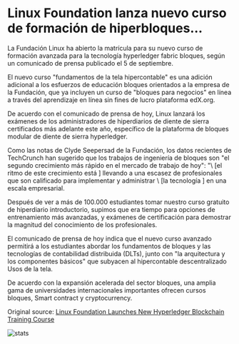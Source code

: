 # Linux Foundation lanza nuevo curso de formación de hiperbloques...

La Fundación Linux ha abierto la matrícula para su nuevo curso de formación avanzada para la tecnología hyperledger fabric bloques, según un comunicado de prensa publicado el 5 de septiembre.

El nuevo curso "fundamentos de la tela hipercontable" es una adición adicional a los esfuerzos de educación bloques orientados a la empresa de la Fundación, que ya incluyen un curso de "bloques para negocios" en línea a través del aprendizaje en línea sin fines de lucro plataforma edX.org.

De acuerdo con el comunicado de prensa de hoy, Linux lanzará los exámenes de los administradores de hiperdiarios de diente de sierra certificados más adelante este año, específico de la plataforma de bloques modular de diente de sierra hyperledger.

Como las notas de Clyde Seepersad de la Fundación, los datos recientes de TechCrunch han sugerido que los trabajos de ingeniería de bloques son "el segundo crecimiento más rápido en el mercado de trabajo de hoy": "\ [el ritmo de este crecimiento está \] llevando a una escasez de profesionales que son calificado para implementar y administrar \ [la tecnología \] en una escala empresarial.

Después de ver a más de 100.000 estudiantes tomar nuestro curso gratuito de hiperdiario introductorio, supimos que era tiempo para opciones de entrenamiento más avanzadas, y exámenes de certificación para demostrar la magnitud del conocimiento de los profesionales.

El comunicado de prensa de hoy indica que el nuevo curso avanzado permitirá a los estudiantes abordar los fundamentos de bloques y las tecnologías de contabilidad distribuida (DLTs), junto con "la arquitectura y los componentes básicos" que subyacen al hipercontable descentralizado Usos de la tela.

De acuerdo con la expansión acelerada del sector bloques, una amplia gama de universidades internacionales importantes ofrecen cursos bloques, Smart contract y cryptocurrency.

Original source: [Linux Foundation Launches New Hyperledger Blockchain Training Course](https://cointelegraph.com/news/linux-foundation-launches-new-hyperledger-blockchain-training-course)

![stats](https://c.statcounter.com/11760860/0/a89fa40b/1/ "stats")